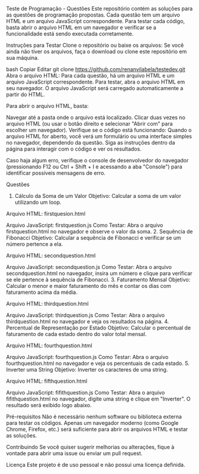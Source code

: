 Teste de Programação - Questões
Este repositório contém as soluções para as questões de programação propostas. Cada questão tem um arquivo HTML e um arquivo JavaScript correspondente. Para testar cada código, basta abrir o arquivo HTML em um navegador e verificar se a funcionalidade está sendo executada corretamente.

Instruções para Testar
Clone o repositório ou baixe os arquivos: Se você ainda não tiver os arquivos, faça o download ou clone este repositório em sua máquina.

bash
Copiar
Editar
git clone <https://github.com/renanvilabela/testedev.git>
Abra o arquivo HTML: Para cada questão, há um arquivo HTML e um arquivo JavaScript correspondente. Para testar, abra o arquivo HTML em seu navegador. O arquivo JavaScript será carregado automaticamente a partir do HTML.

Para abrir o arquivo HTML, basta:

Navegar até a pasta onde o arquivo está localizado.
Clicar duas vezes no arquivo HTML (ou usar o botão direito e selecionar "Abrir com" para escolher um navegador).
Verifique se o código está funcionando: Quando o arquivo HTML for aberto, você verá um formulário ou uma interface simples no navegador, dependendo da questão. Siga as instruções dentro da página para interagir com o código e ver os resultados.

Caso haja algum erro, verifique o console de desenvolvedor do navegador (pressionando F12 ou Ctrl + Shift + I e acessando a aba "Console") para identificar possíveis mensagens de erro.

Questões

1. Cálculo da Soma de um Valor
Objetivo: Calcular a soma de um valor utilizando um loop.

Arquivo HTML: firstquesion.html

Arquivo JavaScript: firstquestion.js
Como Testar: Abra o arquivo firstquestion.html no navegador e observe o valor da soma.
2. Sequência de Fibonacci
Objetivo: Calcular a sequência de Fibonacci e verificar se um número pertence a ela.

Arquivo HTML: secondquestion.html

Arquivo JavaScript: secondquestion.js
Como Testar: Abra o arquivo secondquestion.html no navegador, insira um número e clique para verificar se ele pertence à sequência de Fibonacci.
3. Faturamento Mensal
Objetivo: Calcular o menor e maior faturamento do mês e contar os dias com faturamento acima da média.

Arquivo HTML: thirdquestion.html

Arquivo JavaScript: thirdquestion.js
Como Testar: Abra o arquivo thirdquestion.html no navegador e veja os resultados na página.
4. Percentual de Representação por Estado
Objetivo: Calcular o percentual de faturamento de cada estado dentro do valor total mensal.

Arquivo HTML: fourthquestion.html

Arquivo JavaScript: fourthquestion.js
Como Testar: Abra o arquivo fourthquestion.html no navegador e veja os percentuais de cada estado.
5. Inverter uma String
Objetivo: Inverter os caracteres de uma string.

Arquivo HTML: fifthquestion.html

Arquivo JavaScript: fifithquestion.js
Como Testar: Abra o arquivo fifithquestion.html no navegador, digite uma string e clique em "Inverter". O resultado será exibido logo abaixo.

Pré-requisitos
Não é necessário nenhum software ou biblioteca externa para testar os códigos. Apenas um navegador moderno (como Google Chrome, Firefox, etc.) será suficiente para abrir os arquivos HTML e testar as soluções.

Contribuindo
Se você quiser sugerir melhorias ou alterações, fique à vontade para abrir uma issue ou enviar um pull request.

Licença
Este projeto é de uso pessoal e não possui uma licença definida.

